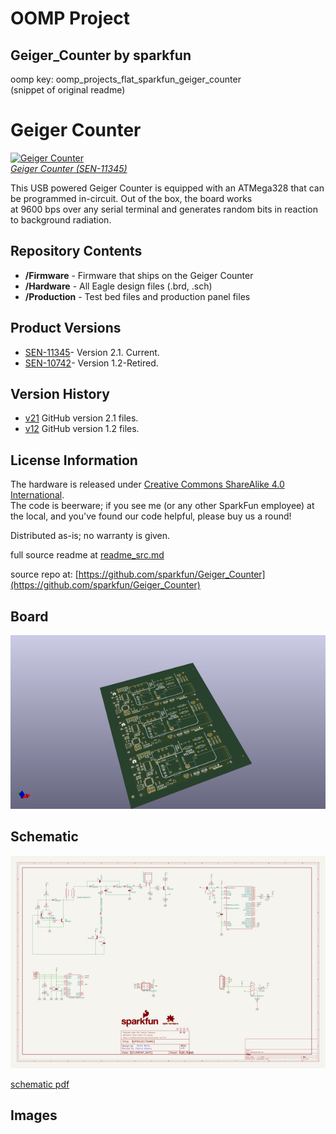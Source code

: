 # OOMP Project  
## Geiger_Counter  by sparkfun  
  
oomp key: oomp_projects_flat_sparkfun_geiger_counter  
(snippet of original readme)  
  
Geiger Counter  
========================================  
[![Geiger Counter](https://dlnmh9ip6v2uc.cloudfront.net/images/products/1/1/3/4/5/11345-01a_medium.jpg)  
*Geiger Counter (SEN-11345)*](https://www.sparkfun.com/products/11345)  
  
This USB powered Geiger Counter is equipped with an ATMega328 that can be programmed in-circuit. Out of the box, the board works  
at 9600 bps over any serial terminal and generates random bits in reaction to background radiation.  
  
Repository Contents  
-------------------  
* **/Firmware** - Firmware that ships on the Geiger Counter  
* **/Hardware** - All Eagle design files (.brd, .sch)  
* **/Production** - Test bed files and production panel files  
  
Product Versions  
----------------  
* [SEN-11345](https://www.sparkfun.com/products/11345)- Version 2.1. Current.  
* [SEN-10742](https://www.sparkfun.com/products/retired/10742)- Version 1.2-Retired.   
  
Version History  
---------------  
* [v21](https://github.com/sparkfun/Geiger_Counter/tree/HW_2.1_FW_2.1) GitHub version 2.1 files.  
* [v12](https://github.com/sparkfun/Geiger_Counter/tree/v12) GitHub version 1.2 files.   
  
License Information  
-------------------  
The hardware is released under [Creative Commons ShareAlike 4.0 International](https://creativecommons.org/licenses/by-sa/4.0/).  
The code is beerware; if you see me (or any other SparkFun employee) at the local, and you've found our code helpful, please buy us a round!  
  
Distributed as-is; no warranty is given.  
  
  full source readme at [readme_src.md](readme_src.md)  
  
source repo at: [https://github.com/sparkfun/Geiger_Counter](https://github.com/sparkfun/Geiger_Counter)  
## Board  
  
[![working_3d.png](working_3d_600.png)](working_3d.png)  
## Schematic  
  
[![working_schematic.png](working_schematic_600.png)](working_schematic.png)  
  
[schematic pdf](working_schematic.pdf)  
## Images  
